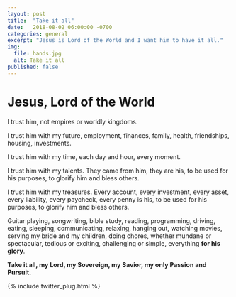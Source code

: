 ```yaml
---
layout: post
title:  "Take it all"
date:   2018-08-02 06:00:00 -0700
categories: general
excerpt: "Jesus is Lord of the World and I want him to have it all."
img:
  file: hands.jpg
  alt: Take it all
published: false
---
```


# Jesus, Lord of the World

I trust him, not empires or worldly kingdoms.

I trust him with my future, employment, finances, family, health, friendships, housing, investments.

I trust him with my time, each day and hour, every moment.

I trust him with my talents. They came from him, they are his, to be used for his purposes, to glorify him and bless others.

I trust him with my treasures. Every account, every investment, every asset, every liability, every paycheck, every penny is his, to be used for his purposes, to glorify him and bless others.

Guitar playing, songwriting, bible study, reading, programming, driving, eating, sleeping, communicating, relaxing, hanging out, watching movies, serving my bride and my children, doing chores, whether mundane or spectacular, tedious or exciting, challenging or simple, everything **for his glory**.

**Take it all, my Lord, my Sovereign, my Savior, my only Passion and Pursuit.**

{% include twitter_plug.html %}